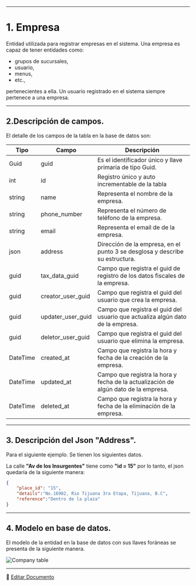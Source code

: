 _ _ _

# 1. Empresa

Entidad utilizada para registrar empresas en el sistema. Una empresa es capaz de tener entidades como:

* grupos de sucursales,
* usuario,
* menus,
* etc.,

pertenecientes a ella. Un usuario registrado en el sistema siempre pertenece a una empresa.

<!-- Diagrama de la base de datos [(Link aquí)](https://app.diagrams.net/#G1TR1Q9nC36PcOae7jeaJIxgDLTjUUpkfL). -->
_ _ _

## 2.Descripción de campos.

El detalle de los campos de la tabla en la base de datos son:

| Tipo     | Campo             | Descripción                                                                         |
|----------|-------------------|-------------------------------------------------------------------------------------|
| Guid     | guid              | Es el identificador único y llave primaria de tipo Guid.                            |
| int      | id                | Registro único y auto incrementable de la tabla                                     |
| string   | name              | Representa el nombre de la empresa.                                                 |
| string   | phone_number      | Representa el número de teléfono de la empresa.                                     |
| string   | email             | Representa el email de de la empresa.                                               |
| json     | address           | Dirección de la empresa, en el punto 3 se desglosa y describe su estructura.       |
| guid     | tax_data_guid     | Campo que registra el guid de registro de los datos fiscales de la empresa.         |
| guid     | creator_user_guid | Campo que registra el guid del usuario que crea la empresa.                         |
| guid     | updater_user_guid | Campo que registra el guid del usuario que actualiza algún dato de la empresa.      |
| guid     | deletor_user_guid | Campo que registra el guid del usuario que elimina la empresa.                      |
| DateTime | created_at        | Campo que registra la hora y fecha de la creación de la empresa.                    |
| DateTime | updated_at        | Campo que registra la hora y fecha de la actualización de algún dato de la empresa. |
| DateTime | deleted_at        | Campo que registra la hora y fecha de la eliminación de la empresa.                 |


---

## 3.  Descripción del Json "Address".

Para el siguiente ejemplo. Se tienen los siguientes datos.

La calle **"Av de los Insurgentes"** tiene como **"id = 15"** por lo tanto, el json quedaría de la siguiente manera:

```json
{
    "place_id": "15",
    "details":"No.16902, Rio Tijuana 3ra Etapa, Tijuana, B.C",
    "reference":"Dentro de la plaza"
}
```

---

## 4.  Modelo en base de datos.

El modelo de la entidad en la base de datos con sus llaves foráneas se presenta de la siguiente manera.

![Company table](/images/CompanyTable.png)

_ _ _

📝 [Editar Documento](https://github.com/4uRest/documentation/blob/master/basedata/entities/Company.md)